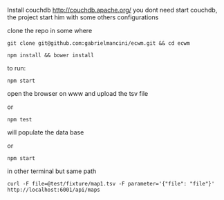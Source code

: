 


Install couchdb
http://couchdb.apache.org/
you dont need start couchdb, the project start him with some others configurations


clone the repo in some where
```
git clone git@github.com:gabrielmancini/ecwm.git && cd ecwm
```

```
npm install && bower install
```


to run:

```
npm start
```
open the browser on www and upload the tsv file

or

```
npm test
```
will populate the data base

or

```
npm start
```
in other terminal but same path

```
curl -F file=@test/fixture/map1.tsv -F parameter='{"file": "file"}'  http://localhost:6001/api/maps
```


